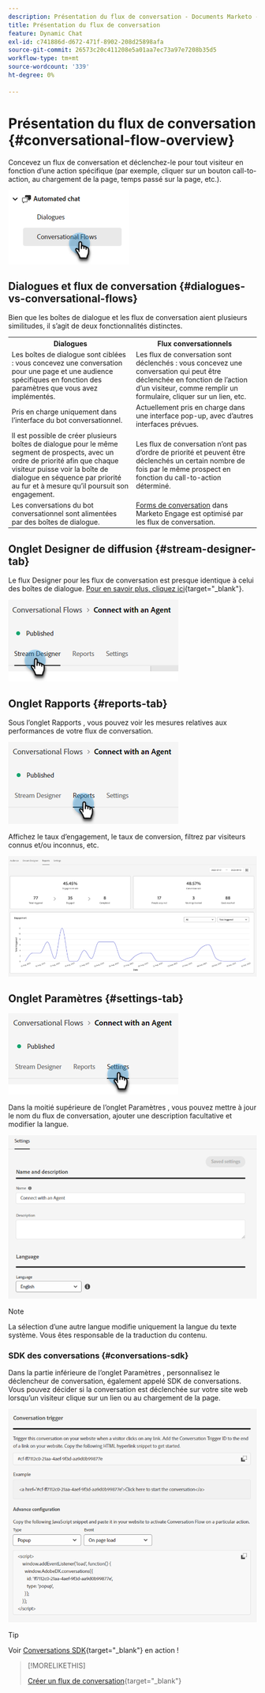 ```yaml
---
description: Présentation du flux de conversation - Documents Marketo - Documentation du produit
title: Présentation du flux de conversation
feature: Dynamic Chat
exl-id: c741886d-d672-471f-8902-208d25898afa
source-git-commit: 26573c20c411208e5a01aa7ec73a97e7208b35d5
workflow-type: tm+mt
source-wordcount: '339'
ht-degree: 0%

---
```


# Présentation du flux de conversation {#conversational-flow-overview}

Concevez un flux de conversation et déclenchez-le pour tout visiteur en fonction d’une action spécifique (par exemple, cliquer sur un bouton call-to-action, au chargement de la page, temps passé sur la page, etc.).

![](assets/conversational-flow-overview-1.png)

## Dialogues et flux de conversation {#dialogues-vs-conversational-flows}

Bien que les boîtes de dialogue et les flux de conversation aient plusieurs similitudes, il s’agit de deux fonctionnalités distinctes.

<table>
 <tbody>
  <tr>
   <th style="width:50%">Dialogues</th>
   <th style="width:50%">Flux conversationnels</th>
  </tr>
  <tr>
   <td>Les boîtes de dialogue sont ciblées : vous concevez une conversation pour une page et une audience spécifiques en fonction des paramètres que vous avez implémentés.</td>
   <td>Les flux de conversation sont déclenchés : vous concevez une conversation qui peut être déclenchée en fonction de l’action d’un visiteur, comme remplir un formulaire, cliquer sur un lien, etc.</td>
  </tr>
   <tr>
   <td>Pris en charge uniquement dans l’interface du bot conversationnel.</td>
   <td>Actuellement pris en charge dans une interface pop-up, avec d’autres interfaces prévues.</td>
  </tr>
  </tr>
   <tr>
   <td>Il est possible de créer plusieurs boîtes de dialogue pour le même segment de prospects, avec un ordre de priorité afin que chaque visiteur puisse voir la boîte de dialogue en séquence par priorité au fur et à mesure qu’il poursuit son engagement.</td>
   <td>Les flux de conversation n’ont pas d’ordre de priorité et peuvent être déclenchés un certain nombre de fois par le même prospect en fonction du call-to-action déterminé.</td>
  </tr>
  <tr>
   <td>Les conversations du bot conversationnel sont alimentées par des boîtes de dialogue.</td>
   <td><a href="/help/marketo/product-docs/demand-generation/dynamic-chat/automated-chat/conversational-flow-settings-for-marketo-engage-forms.md" target="_blank">Forms de conversation</a> dans Marketo Engage est optimisé par les flux de conversation.</td>
  </tr>
 </tbody>
</table>

## Onglet Designer de diffusion {#stream-designer-tab}

Le flux Designer pour les flux de conversation est presque identique à celui des boîtes de dialogue. [Pour en savoir plus, cliquez ici](/help/marketo/product-docs/demand-generation/dynamic-chat/automated-chat/stream-designer.md){target="_blank"}.

![](assets/conversational-flow-overview-2.png)

## Onglet Rapports {#reports-tab}

Sous l’onglet Rapports , vous pouvez voir les mesures relatives aux performances de votre flux de conversation.

![](assets/conversational-flow-overview-3.png)

Affichez le taux d’engagement, le taux de conversion, filtrez par visiteurs connus et/ou inconnus, etc.

![](assets/conversational-flow-overview-4.png)

## Onglet Paramètres {#settings-tab}

![](assets/conversational-flow-overview-5.png)

Dans la moitié supérieure de l’onglet Paramètres , vous pouvez mettre à jour le nom du flux de conversation, ajouter une description facultative et modifier la langue.

![](assets/conversational-flow-overview-6.png)

>[!NOTE]
>
>La sélection d’une autre langue modifie uniquement la langue du texte système. Vous êtes responsable de la traduction du contenu.

### SDK des conversations {#conversations-sdk}

Dans la partie inférieure de l’onglet Paramètres , personnalisez le déclencheur de conversation, également appelé SDK de conversations. Vous pouvez décider si la conversation est déclenchée sur votre site web lorsqu’un visiteur clique sur un lien ou au chargement de la page.

![](assets/conversational-flow-overview-7.png)

>[!TIP]
>
>Voir [Conversations SDK](https://experienceleague.adobe.com/tools/marketo-dynamic-chatbot/conversations-sdk/){target="_blank"} en action !

>[!MORELIKETHIS]
>
>[Créer un flux de conversation](/help/marketo/product-docs/demand-generation/dynamic-chat/automated-chat/create-a-conversational-flow.md){target="_blank"}
